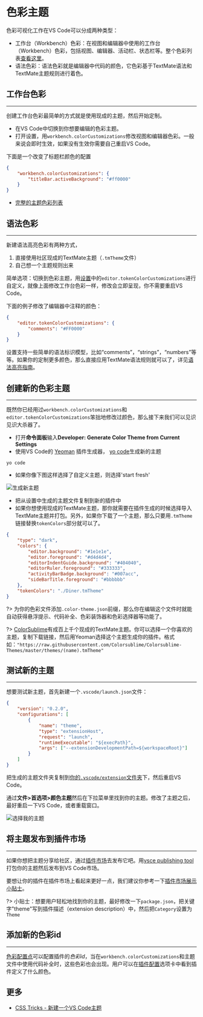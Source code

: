 # 色彩主题

色彩可视化工作在VS Code可以分成两种类型：
- 工作台（Workbench）色彩：在视图和编辑器中使用的工作台（Workbench）色彩，包括视图、编辑器、活动栏、状态栏等。整个色彩列表[查看这里](https://code.visualstudio.com/docs/getstarted/theme-color-reference)。
- 语法色彩：语法色彩就是编辑器中代码的颜色，它色彩基于TextMate语法和TextMate主题规则进行着色。

## 工作台色彩
---

创建工作台色彩最简单的方式就是使用现成的主题，然后开始定制。

- 在VS Code中切换到你想要编辑的色彩主题。
- 打开设置，用`workbench.colorCustomizations`修改视图和编辑器色彩。一般来说会即时生效，如果没有生效你需要自己重启VS Code。

下面是一个改变了标题栏颜色的配置
```json
{
	"workbench.colorCustomizations": {
		"titleBar.activeBackground": "#ff0000"
	}
}
```

- [完整的主题色彩列表](https://code.visualstudio.com/docs/getstarted/theme-color-reference)

## 语法色彩
---

新建语法高亮色彩有两种方式，
1. 直接使用社区现成的TextMate主题（`.tmTheme`文件）
2. 自己想一个主题规则出来

简单选项：切换到色彩主题，用[设置](https://code.visualstudio.com/docs/getstarted/settings)中的`editor.tokenColorCustomizations`进行自定义，就像上面修改工作台色彩一样，修改会立即呈现，你不需要重启VS Code。

下面的例子修改了编辑器中注释的颜色：

```json
{
	"editor.tokenColorCustomizations": {
		"comments": "#FF0000"
	}
}
```

设置支持一些简单的语法标识模型，比如“comments”，“strings”，“numbers”等等。如果你的定制更多颜色，那么直接应用TextMate语法规则就可以了，详见[语法高亮指南]()。


## 创建新的色彩主题
---

既然你已经用过`workbench.colorCustomizations`和`editor.tokenColorCustomizations`笨拙地修改过颜色，那么接下来我们可以见识见识大杀器了。

- 打开**命令面板**输入**Developer: Generate Color Theme from Current Settings**
- 使用VS Code的 [Yeoman](http://yeoman.io/) 插件生成器， [yo code](/extension-authoring/extension-generator)生成新的主题
``` npm install -g yo generator-code
yo code
```
- 如果你像下图这样选择了自定义主题，则选择'start fresh'

![生成新主题](https://raw.githubusercontent.com/Microsoft/vscode-docs/master/api/extension-guides/images/color-theme/yocode-colortheme.png)

- 把从设置中生成的主题文件复制到新的插件中
- 如果你想使用现成的TextMate主题，那你就需要在插件生成的时候选择导入TextMate主题并打包。另外，如果你下载了一个主题，那么只要用`.tmTheme`链接替换`tokenColors`部分就可以了。

```json
{
    "type": "dark",
    "colors": {
        "editor.background": "#1e1e1e",
        "editor.foreground": "#d4d4d4",
        "editorIndentGuide.background": "#404040",
        "editorRuler.foreground": "#333333",
        "activityBarBadge.background": "#007acc",
        "sideBarTitle.foreground": "#bbbbbb"
    },
    "tokenColors": "./Diner.tmTheme"
}
```
?> 为你的色彩文件添加`.color-theme.json`前缀，那么你在编辑这个文件时就能自动获得悬浮提示、代码补全、色彩装饰器和色彩选择器等功能了。

?> [ColorSublime](https://colorsublime.github.io/)有成百上千个现成的TextMate主题。你可以选择一个你喜欢的主题，复制下载链接，然后用Yeoman选择这个主题生成你的插件。格式如：`"https://raw.githubusercontent.com/Colorsublime/Colorsublime-Themes/master/themes/(name).tmTheme"`


## 测试新的主题
---
想要测试新主题，首先新建一个`.vscode/launch.json`文件：

```json
{
	"version": "0.2.0",
	"configurations": [
		{
			"name": "theme",
			"type": "extensionHost",
			"request": "launch",
			"runtimeExecutable": "${execPath}",
			"args": ["--extensionDevelopmentPath=${workspaceRoot}"]
		}
	]
}
```

把生成的主题文件夹复制到[你的`.vscode/extension`文件夹](/extension-authoring/extension-generator.md#我的插件目录在哪？)下，然后重启VS Code。

通过**文件>首选项>颜色主题**然后在下拉菜单里找到你的主题。修改了主题之后，最好重启一下VS Code，或者重载窗口。

![选择我的主题](https://raw.githubusercontent.com/Microsoft/vscode-docs/master/api/extension-guides/images/color-theme/mytheme.png)

## 将主题发布到插件市场
---

如果你想把主题分享给社区，通过[插件市场](https://github.com/Microsoft/vscode-docs/blob/master/docs/editor/extension-gallery.md)去发布它吧。用[vsce publishing tool](/extension-authoring/publish-extension.md)打包你的主题然后发布到VS Code市场。

要想让你的插件在插件市场上看起来更好一点，我们建议你参考一下[插件市场展示小贴士](https://github.com/Microsoft/vscode-docs/blob/master/docs/extensionAPI/extension-manifest.md#marketplace-presentation-tips)。

?> 小贴士：想要用户轻松地找到你的主题，最好修改一下`package.json`，把关键字"theme"写到插件描述（extension description）中，然后把`Category`设置为`Theme`

## 添加新的色彩id
---

[色彩配置点](extensibility-reference/contribution-points.md#contributescolors)可以配置插件的*色彩id*，当在`workbench.colorCustomizations`和主题文件中使用代码补全时，这些色彩也会出现。用户可以在[插件配置](https://code.visualstudio.com/docs/editor/extension-gallery#_extensiondetails)选项卡中看到插件定义了什么颜色。

## 更多

- [CSS Tricks - 新建一个VS Code主题](https://css-tricks.com/creating-a-vs-code-theme/)